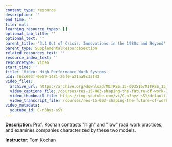 ```yaml
---
content_type: resource
description: ''
end_time: ''
file: null
learning_resource_types: []
optional_tab_title: ''
optional_text: ''
parent_title: '3.1 Out of Crisis: Innovations in the 1980s and Beyond'
parent_type: SupplementalResourceSection
related_resources_text: ''
resource_index_text: ''
resourcetype: Video
start_time: ''
title: 'Video: High Performance Work Systems'
uid: f6cc603f-0e59-1481-26f0-a21aa9c33f43
video_files:
  archive_url: https://archive.org/download/MITRES.15-003S16/MITRES_15_003S16_3-1-6_360p.mp4
  video_captions_file: /courses/res-15-003-shaping-the-future-of-work-15-662x-spring-2016/3c74a64d1ec151a0b6713a8dcb8dc1fe_C-n3hyz-sSY.vtt
  video_thumbnail_file: https://img.youtube.com/vi/C-n3hyz-sSY/default.jpg
  video_transcript_file: /courses/res-15-003-shaping-the-future-of-work-15-662x-spring-2016/3cfa517541718c7f867baf008164b2ed_C-n3hyz-sSY.pdf
video_metadata:
  youtube_id: C-n3hyz-sSY
---
```


**Description**: Prof. Kochan contrasts "high" and "low" road work practices, and examines companies characterized by these two models.

**Instructor**: Tom Kochan